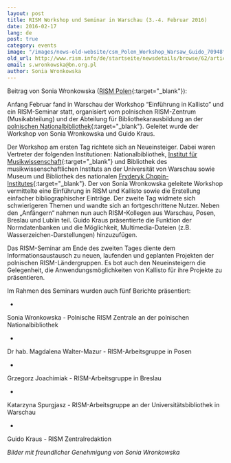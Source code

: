 ```yaml
---
layout: post
title: RISM Workshop und Seminar in Warschau (3.-4. Februar 2016)
date: 2016-02-17
lang: de
post: true
category: events
image: "/images/news-old-website/csm_Polen_Workshop_Warsaw_Guido_70948f15f8.jpg"
old_url: http://www.rism.info/de/startseite/newsdetails/browse/62/article/64/rism-workshop-and-seminar-in-warsaw-february-3-4-2016.html
email: s.wronkowska@bn.org.pl
author: Sonia Wronkowska
---
```



Beitrag von Sonia Wronkowska ([RISM Polen](http://rism.info/?id=145){:target="_blank"}):

Anfang Februar fand in Warschau der Workshop “Einführung in Kallisto” und ein RISM-Seminar statt, organisiert vom polnischen RISM-Zentrum (Musikabteilung) und der Abteilung für Bibliothekarausbildung an der [polnischen Nationalbibliothek](http://bn.org.pl/en/){:target="_blank"}. Geleitet wurde der Workshop von Sonia Wronkowska und Guido Kraus.

Der Workshop am ersten Tag richtete sich an Neueinsteiger. Dabei waren Vertreter der folgenden Institutionen: Nationalbibliothek, [Institut für Musikwissenschaft](http://www.imuz.uw.edu.pl/index.php/en/){:target="_blank"} und Bibliothek des musikwissenschaftlichen Instituts an der Universität von Warschau sowie Museum und Bibliothek des nationalen [Fryderyk Chopin-Institutes](http://www.chopin.pl/nifc.en.html){:target="_blank"}. Der von Sonia Wronkowska geleitete Workshop vermittelte eine Einführung in RISM und Kallisto sowie die Erstellung einfacher bibliographischer Einträge. Der zweite Tag widmete sich schwierigeren Themen und wandte sich an fortgeschrittene Nutzer. Neben den „Anfängern“ nahmen nun auch RISM-Kollegen aus Warschau, Posen, Breslau und Lublin teil. Guido Kraus präsentierte die Funktion der Normdatenbanken und die Möglichkeit, Multimedia-Dateien (z.B. Wasserzeichen-Darstellungen) hinzuzufügen.

Das RISM-Seminar am Ende des zweiten Tages diente dem Informationsaustausch zu neuen, laufenden und geplanten Projekten der polnischen RISM-Ländergruppen. Es bot auch den Neueinsteigern die Gelegenheit, die Anwendungsmöglichkeiten von Kallisto für ihre Projekte zu präsentieren.

Im Rahmen des Seminars wurden auch fünf Berichte präsentiert:

-

Sonia Wronkowska - Polnische RISM Zentrale an der polnischen Nationalbibliothek


-

Dr hab. Magdalena Walter-Mazur - RISM-Arbeitsgruppe in Posen


-

Grzegorz Joachimiak - RISM-Arbeitsgruppe in Breslau


-

Katarzyna Spurgjasz - RISM-Arbeitsgruppe an der Universitätsbibliothek in Warschau


-

Guido Kraus - RISM Zentralredaktion





_Bilder mit freundlicher Genehmigung von Sonia Wronkowska_



<script type="text/javascript">var switchTo5x=true;</script><script type="text/javascript" src="http://w.sharethis.com/button/buttons.js"></script><script type="text/javascript">stLight.options({publisher: "9b601438-1ce1-49d8-bfd7-9cff5df54c17", doNotHash: false, doNotCopy: false, hashAddressBar: false});</script>